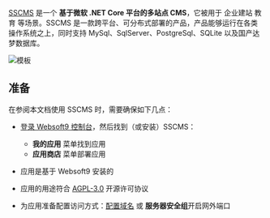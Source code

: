 [SSCMS](https://sscms.com/) 是一个 **基于微软 .NET Core 平台的多站点 CMS**，它被用于 企业建站 教育  等场景。SSCMS 是一款跨平台、可分布式部署的产品，产品能够运行在各类操作系统之上，同时支持 MySql、SqlServer、PostgreSql、SQLite 以及国产达梦数据库。


![模板](https://libs.websoft9.com/Websoft9/DocsPicture/zh/sscms/sscms-gui-websoft9.png)


## 准备

在参阅本文档使用 SSCMS 时，需要确保如下几点：

- [登录 Websoft9 控制台](./login-console)，然后找到（或安装）SSCMS：
  - **我的应用** 菜单找到应用 
  - **应用商店** 菜单部署应用

- 应用是基于 Websoft9 安装的


- 应用的用途符合 [AGPL-3.0](https://opensource.org/licenses/AGPL-3.0) 开源许可协议


- 为应用准备配置访问方式：[配置域名](./domain-set) 或 **服务器安全组**开启网外端口